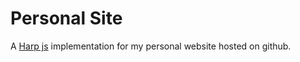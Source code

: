 Personal Site
==========================
A [Harp js](harpjs.com) implementation for my personal website hosted on github.
